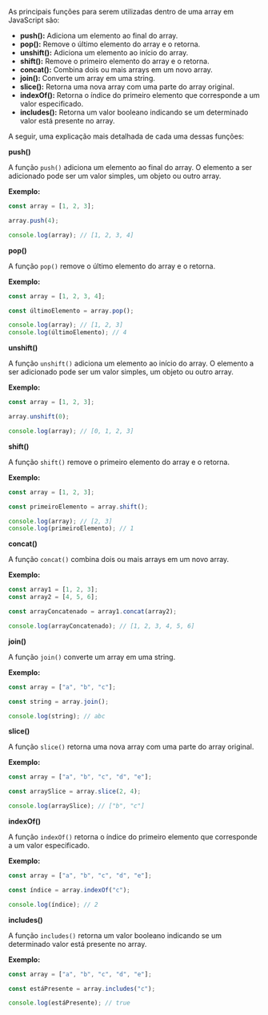 As principais funções para serem utilizadas dentro de uma array em JavaScript são:

* **push():** Adiciona um elemento ao final do array.
* **pop():** Remove o último elemento do array e o retorna.
* **unshift():** Adiciona um elemento ao início do array.
* **shift():** Remove o primeiro elemento do array e o retorna.
* **concat():** Combina dois ou mais arrays em um novo array.
* **join():** Converte um array em uma string.
* **slice():** Retorna uma nova array com uma parte do array original.
* **indexOf():** Retorna o índice do primeiro elemento que corresponde a um valor especificado.
* **includes():** Retorna um valor booleano indicando se um determinado valor está presente no array.

A seguir, uma explicação mais detalhada de cada uma dessas funções:

**push()**

A função `push()` adiciona um elemento ao final do array. O elemento a ser adicionado pode ser um valor simples, um objeto ou outro array.

**Exemplo:**

```javascript
const array = [1, 2, 3];

array.push(4);

console.log(array); // [1, 2, 3, 4]
```

**pop()**

A função `pop()` remove o último elemento do array e o retorna.

**Exemplo:**

```javascript
const array = [1, 2, 3, 4];

const últimoElemento = array.pop();

console.log(array); // [1, 2, 3]
console.log(últimoElemento); // 4
```

**unshift()**

A função `unshift()` adiciona um elemento ao início do array. O elemento a ser adicionado pode ser um valor simples, um objeto ou outro array.

**Exemplo:**

```javascript
const array = [1, 2, 3];

array.unshift(0);

console.log(array); // [0, 1, 2, 3]
```

**shift()**

A função `shift()` remove o primeiro elemento do array e o retorna.

**Exemplo:**

```javascript
const array = [1, 2, 3];

const primeiroElemento = array.shift();

console.log(array); // [2, 3]
console.log(primeiroElemento); // 1
```

**concat()**

A função `concat()` combina dois ou mais arrays em um novo array.

**Exemplo:**

```javascript
const array1 = [1, 2, 3];
const array2 = [4, 5, 6];

const arrayConcatenado = array1.concat(array2);

console.log(arrayConcatenado); // [1, 2, 3, 4, 5, 6]
```

**join()**

A função `join()` converte um array em uma string.

**Exemplo:**

```javascript
const array = ["a", "b", "c"];

const string = array.join();

console.log(string); // abc
```

**slice()**

A função `slice()` retorna uma nova array com uma parte do array original.

**Exemplo:**

```javascript
const array = ["a", "b", "c", "d", "e"];

const arraySlice = array.slice(2, 4);

console.log(arraySlice); // ["b", "c"]
```

**indexOf()**

A função `indexOf()` retorna o índice do primeiro elemento que corresponde a um valor especificado.

**Exemplo:**

```javascript
const array = ["a", "b", "c", "d", "e"];

const índice = array.indexOf("c");

console.log(índice); // 2
```

**includes()**

A função `includes()` retorna um valor booleano indicando se um determinado valor está presente no array.

**Exemplo:**

```javascript
const array = ["a", "b", "c", "d", "e"];

const estáPresente = array.includes("c");

console.log(estáPresente); // true
```
